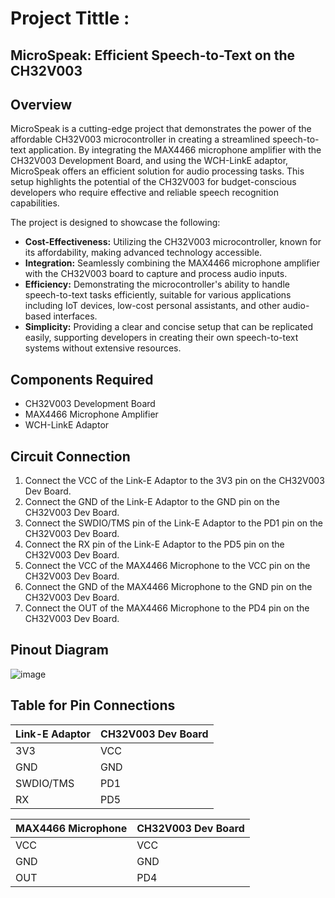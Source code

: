 # Project Tittle : 
## MicroSpeak: Efficient Speech-to-Text on the CH32V003

## Overview
MicroSpeak is a cutting-edge project that demonstrates the power of the affordable CH32V003 microcontroller in creating a streamlined speech-to-text application. By integrating the MAX4466 microphone amplifier with the CH32V003 Development Board, and using the WCH-LinkE adaptor, MicroSpeak offers an efficient solution for audio processing tasks. This setup highlights the potential of the CH32V003 for budget-conscious developers who require effective and reliable speech recognition capabilities.

The project is designed to showcase the following:

- **Cost-Effectiveness:** Utilizing the CH32V003 microcontroller, known for its affordability, making advanced technology accessible.
- **Integration:** Seamlessly combining the MAX4466 microphone amplifier with the CH32V003 board to capture and process audio inputs.
- **Efficiency:** Demonstrating the microcontroller's ability to handle speech-to-text tasks efficiently, suitable for various applications including IoT devices, low-cost personal assistants, and other audio-based interfaces.
- **Simplicity:** Providing a clear and concise setup that can be replicated easily, supporting developers in creating their own speech-to-text systems without extensive resources.

## Components Required
- CH32V003 Development Board
- MAX4466 Microphone Amplifier
- WCH-LinkE Adaptor

## Circuit Connection
1. Connect the VCC of the Link-E Adaptor to the 3V3 pin on the CH32V003 Dev Board.
2. Connect the GND of the Link-E Adaptor to the GND pin on the CH32V003 Dev Board.
3. Connect the SWDIO/TMS pin of the Link-E Adaptor to the PD1 pin on the CH32V003 Dev Board.
4. Connect the RX pin of the Link-E Adaptor to the PD5 pin on the CH32V003 Dev Board.
5. Connect the VCC of the MAX4466 Microphone to the VCC pin on the CH32V003 Dev Board.
6. Connect the GND of the MAX4466 Microphone to the GND pin on the CH32V003 Dev Board.
7. Connect the OUT of the MAX4466 Microphone to the PD4 pin on the CH32V003 Dev Board.

## Pinout Diagram
![image](https://github.com/VISHWAJITH-RAGU/VSD-Mini-Research-Internship/assets/115524986/4b637307-07dd-4476-ab31-726524fd2a63)

## Table for Pin Connections

| Link-E Adaptor     | CH32V003 Dev Board |
| ------------------ | ------------------ |
| 3V3                | VCC                |
| GND                | GND                |
| SWDIO/TMS          | PD1                |
| RX                 | PD5                |

| MAX4466 Microphone | CH32V003 Dev Board |
| ------------------ | ------------------ |
| VCC                | VCC                |
| GND                | GND                |
| OUT                | PD4                |
